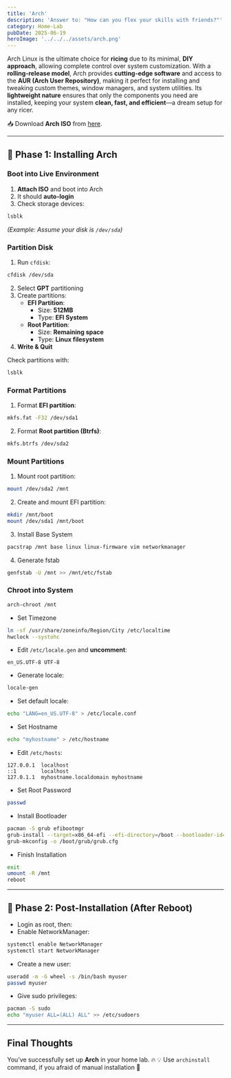 ```yaml
---
title: 'Arch'
description: 'Answer to: "How can you flex your skills with friends?"'
category: Home-Lab
pubDate: 2025-06-19
heroImage: '../../../assets/arch.png'
---
```


Arch Linux is the ultimate choice for **ricing** due to its minimal, **DIY approach**, allowing complete control over system customization. With a **rolling-release model**, Arch provides **cutting-edge software** and access to the **AUR (Arch User Repository)**, making it perfect for installing and tweaking custom themes, window managers, and system utilities. Its **lightweight nature** ensures that only the components you need are installed, keeping your system **clean, fast, and efficient**—a dream setup for any ricer.

📥 Download **Arch ISO** from [here](https://archlinux.org/download/).

---

## 📌 Phase 1: Installing Arch
### Boot into Live Environment
1. **Attach ISO** and boot into Arch
2. It should **auto-login**
3. Check storage devices:
```bash
lsblk
```
_(Example: Assume your disk is `/dev/sda`)_

### Partition Disk
1. Run `cfdisk`:
```bash
cfdisk /dev/sda
```
2. Select **GPT** partitioning
3. Create partitions:
    - **EFI Partition**:
        - Size: **512MB**
        - Type: **EFI System**
    - **Root Partition**:
        - Size: **Remaining space**
        - Type: **Linux filesystem**
4. **Write & Quit**

Check partitions with:
```bash
lsblk
```

### Format Partitions
1. Format **EFI partition**:
```bash
mkfs.fat -F32 /dev/sda1
```
2. Format **Root partition (Btrfs)**:
```bash
mkfs.btrfs /dev/sda2
```

### Mount Partitions
1. Mount root partition:
```bash
mount /dev/sda2 /mnt
```
2. Create and mount EFI partition:
```bash
mkdir /mnt/boot
mount /dev/sda1 /mnt/boot
```
3. Install Base System
```bash
pacstrap /mnt base linux linux-firmware vim networkmanager
```
4. Generate fstab
```bash
genfstab -U /mnt >> /mnt/etc/fstab
```

### Chroot into System
```bash
arch-chroot /mnt
```

- Set Timezone
```bash
ln -sf /usr/share/zoneinfo/Region/City /etc/localtime
hwclock --systohc
```
- Edit `/etc/locale.gen` and **uncomment**:
```
en_US.UTF-8 UTF-8
```
- Generate locale:
```bash
locale-gen
```
- Set default locale:
```bash
echo "LANG=en_US.UTF-8" > /etc/locale.conf
```
- Set Hostname
```bash
echo "myhostname" > /etc/hostname
```
- Edit `/etc/hosts`:
```
127.0.0.1  localhost
::1        localhost
127.0.1.1  myhostname.localdomain myhostname
```
- Set Root Password
```bash
passwd
```
- Install Bootloader
```bash
pacman -S grub efibootmgr
grub-install --target=x86_64-efi --efi-directory=/boot --bootloader-id=GRUB
grub-mkconfig -o /boot/grub/grub.cfg
```
- Finish Installation
```bash
exit
umount -R /mnt
reboot
```

---

## 📌 Phase 2: Post-Installation (After Reboot)
- Login as root, then:
- Enable NetworkManager:
```bash
systemctl enable NetworkManager
systemctl start NetworkManager
```
- Create a new user:
```bash
useradd -m -G wheel -s /bin/bash myuser
passwd myuser
```
- Give sudo privileges:
```bash
pacman -S sudo
echo "myuser ALL=(ALL) ALL" >> /etc/sudoers
```

---
## Final Thoughts
You’ve successfully set up **Arch** in your home lab. 🔥
💡 Use `archinstall` command, if you afraid of manual installation 🚀
